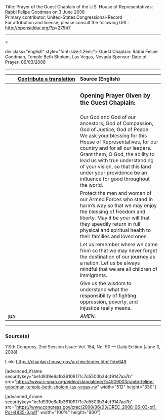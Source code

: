 <html>
<head></head>
<body>
Title: Prayer of the Guest Chaplain of the U.S. House of Representatives: Rabbi Felipe Goodman on 3 June 2008<br />
Primary contributor: United-States.Congressional-Record<br />
For attribution and license, please consult the following URL: <a href="http://opensiddur.org/?p=27547">http://opensiddur.org/?p=27547</a>
<p />
<hr />

&lt;

div class="english" style="font-size:1.2em;">
Guest Chaplain: Rabbi Felipe Goodman, Temple Beth Sholom, Las Vegas, Nevada
Sponsor: 
Date of Prayer: 06/03/2008

<hr />

<table style="margin-left: auto;margin-right: auto;" class="draggable">
<thead><tr><th id="x" style="text-align: right;"><a href="/contributing/upload/">Contribute a translation</a></th><th style="text-align: left;">Source (English)</th></tr></thead>
<tbody>
<tr><td style="vertical-align:top;" width="46%">
<div class="liturgy"><span lang="he">

</span></div></td>
 
<td style="vertical-align:top;" width="53%">
<div class="english">
<h3>Opening Prayer Given by the Guest Chaplain:</h3>
</div></td></tr>

<tr><td style="vertical-align:top;" width="46%">
<div class="liturgy"><span lang="he">

</span></div></td>
 
<td style="vertical-align:top;" width="53%">
<div class="english">
Our God and God of our ancestors, 
God of Compassion, 
God of Justice, 
God of Peace. 
We ask your blessing 
for this House of Representatives, 
for our country 
and for all our leaders. 
Grant them, O God, 
the ability to lead us 
with true understanding 
of your vision, 
so that this land under your providence 
be an influence for good 
throughout the world. 
</div></td></tr>


<tr><td style="vertical-align:top;" width="46%">
<div class="liturgy"><span lang="he">

</span></div></td>
 
<td style="vertical-align:top;" width="53%">
<div class="english">
Protect the men and women 
of our Armed Forces 
who stand in harm’s way 
so that we may enjoy the blessing 
of freedom 
and liberty. 
May it be your will that they speedily return 
in full physical and spiritual health 
to their families and loved ones.
</div></td></tr>


<tr><td style="vertical-align:top;" width="46%">
<div class="liturgy"><span lang="he">

</span></div></td>
 
<td style="vertical-align:top;" width="53%">
<div class="english">
Let us remember where we came from 
so that we may never forget 
the destination of our journey 
as a nation. 
Let us be always mindful 
that we are all children of immigrants. 
</div></td></tr>


<tr><td style="vertical-align:top;" width="46%">
<div class="liturgy"><span lang="he">

</span></div></td>
 
<td style="vertical-align:top;" width="53%">
<div class="english">
Give us the wisdom 
to understand 
what the responsibility 
of fighting oppression, 
poverty, 
and injustice really means. 
</div></td></tr>


<tr><td style="vertical-align:top;" width="46%">
<div class="liturgy"><span lang="he">
אָמֵן׃
</span></div></td>
 
<td style="vertical-align:top;" width="53%">
<div class="english">
<em>AMEN</em>.
</div></td></tr>
</tbody></table>

<hr />

<h3>Source(s)</h3>

110th Congress, 2nd Session
Issue: Vol. 154, No. 90 — Daily Edition (June 3, 2008)

Link: <a href="https://chaplain.house.gov/archive/index.html?id=649">https://chaplain.house.gov/archive/index.html?id=649</a>

[advanced_iframe securitykey="be1d939e6a1b36109171c7d5503b34cf9147aa7b" src="https://www.c-span.org/video/standalone/?c4509003/rabbi-felipe-goodman-temple-beth-sholom-las-vegas-nv" width="512" height="330"]

[advanced_iframe securitykey="be1d939e6a1b36109171c7d5503b34cf9147aa7b" src="https://www.congress.gov/crec/2008/06/03/CREC-2008-06-03-pt1-PgH4835-3.pdf" width="100%" height="900"]
</body>
</html>